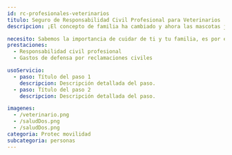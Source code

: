 ```yaml
---
id: rc-profesionales-veterinarios
titulo: Seguro de Responsabilidad Civil Profesional para Veterinarios
descripcion: ¡El concepto de familia ha cambiado y ahora las mascotas juegan un papel más importante en nuestras vidas! En Protec Seguros somos conscientes de los riesgos a los que estás expuesto como médico, por eso contamos con el Seguro de Responsabilidad Civil Profesional para Veterinarios, con el que buscamos proteger tu patrimonio. Así podrás ejercer tu profesión con tranquilidad.​​​​​

necesito: Sabemos la importancia de cuidar de ti y tu familia, es por ello que, te brindamos las mejores opciones que te permitirán disfrutar de los momentos más especiales de tu vida con tranquilidad.
prestaciones: 
  - Responsabilidad civil profesional ​
  - Gastos de defensa ​por reclamaciones civiles

usoServicio:
  - paso: Título del paso 1
    descripcion: Descripción detallada del paso.
  - paso: Título del paso 2
    descripcion: Descripción detallada del paso.

imagenes:
  - /veterinario.png
  - /saludDos.png
  - /saludDos.png
categoria: Protec movilidad
subcategoria: personas
---
```

